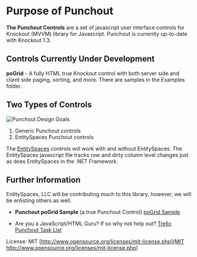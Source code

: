Purpose of Punchout
==================================

**The Punchout Controls** are a set of javascript user interface controls for Knockout (MVVM) library for Javascript. Punchout is currently up-to-date with Knockout 1.3.

Controls Currently Under Development
---------------------
**poGrid** - A fully HTML true Knockout control with both server side and client side paging, sorting, and more. There are samples in the Examples folder.

Two Types of Controls
---------------------
![Punchout Design Goals](http://www.entityspaces.net/blog/content/binary/WindowsLiveWriter/4c131d011ab1_EE97/architecture_2.png)

1. Generic Punchout controls
2. EntitySpaces Punchout controls

The [EntitySpaces](http://www.entityspaces.net/blog/2011/12/05/Announcing+The+EntitySpaces+Punchout+Early+Adopters+Program.aspx) controls will work with and without EntitySpaces. The EntitySpaces javascript file tracks row and dirty column level changes just as does EntitySpaces in the .NET Framework.

Further Information
---------------------

EntitySpaces, LLC will be contributing much to this library, however, we will be enlisting others as well. 

 * **Punchout poGrid Sample** (a true Punchout Control)
    [poGrid Sample](http://www.entityspaces.net/Punchout/examples/EntitySpaces/SampleGrid.htm) 
	
 * Are you a JavaScript/HTML Guru? If so why not help out? 
    [Trello Punchout Task List](https://trello.com/#board/punchout/4ed2e790d8f7b81f3000cfa9)

License: MIT [http://www.opensource.org/licenses/mit-license.php](MIT http://www.opensource.org/licenses/mit-license.php)

